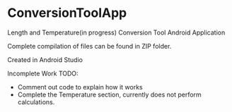 # ConversionToolApp
Length and Temperature(in progress) Conversion Tool Android Application

Complete compilation of files can be found in ZIP folder. 

Created in Android Studio

Incomplete Work TODO:
- Comment out code to explain how it works
- Complete the Temperature section, currently does not perform calculations.
